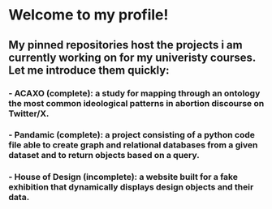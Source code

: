 # Welcome to my profile!

## My pinned repositories host the projects i am currently working on for my univeristy courses. Let me introduce them quickly:

### - ACAXO (complete): a study for mapping through an ontology the most common ideological patterns in abortion discourse on Twitter/X.
### - Pandamic (complete): a project consisting of a python code file able to create graph and relational databases from a given dataset and to return objects based on a query.
### - House of Design (incomplete): a website built for a fake exhibition that dynamically displays design objects and their data.
